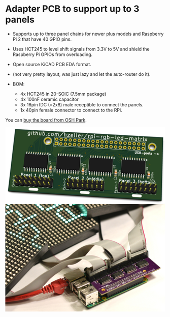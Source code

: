 Adapter PCB to support up to 3 panels
======================================

   * Supports up to three panel chains for newer plus models and
     Raspberry Pi 2 that have 40 GPIO pins.
   * Uses HCT245 to level shift signals from 3.3V to 5V and shield
     the Raspberry Pi GPIOs from overloading.
   * Open source KiCAD PCB EDA format.
   * (not very pretty layout, was just lazy and let the auto-router do it).

   * BOM:
     - 4x HCT245 in 20-SOIC (7.5mm package)
     - 4x 100nF ceramic capacitor
     - 3x 16pin IDC (=2x8) male receptible to connect the panels.
     - 1x 40pin female connector to connect to the RPi.

You can [buy the board from OSH Park][osh-active3].

![Preview][rendering]
![Real World][real-world]

[rendering]: ../../img/active3-pcb.png
[real-world]: ../../img/three-parallel-panels-soic.jpg
[osh-active3]: https://oshpark.com/shared_projects/fIYlJxnA
